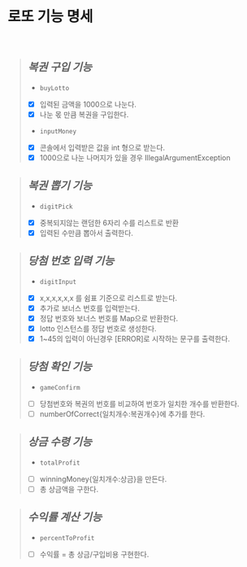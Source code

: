 # 로또 기능 명세

<br>

> ***복권 구입 기능***
> -
> - ```buyLotto```
> - [x] 입력된 금액을 1000으로 나눈다.
> - [x] 나눈 몫 만큼 복권을 구입한다.
> - ```inputMoney```
> - [x] 콘솔에서 입력받은 값을 int 형으로 받는다.
> - [x] 1000으로 나눈 나머지가 있을 경우 IllegalArgumentException


> ***복권 뽑기 기능***
> -
> - ```digitPick```
> - [x] 중복되지않는 랜덤한 6자리 수를 리스트로 반환
> - [x] 입력된 수만큼 뽑아서 출력한다.

> ***당첨 번호 입력 기능***
> -
> - ```digitInput```
> - [x] x,x,x,x,x,x 를 쉼표 기준으로 리스트로 받는다.
> - [x] 추가로 보너스 번호를 입력받는다.
> - [x] 정답 번호와 보너스 번호를 Map으로 반환한다.
> - [x] lotto 인스턴스를 정답 번호로 생성한다.
> - [x] 1~45의 입력이 아닌경우 [ERROR]로 시작하는 문구를 출력한다.

> ***당첨 확인 기능***
> -
> - ```gameConfirm```
> - [ ] 당첨번호와 복권의 번호를 비교하여 번호가 일치한 개수를 반환한다.
> - [ ] numberOfCorrect{일치개수:복권개수}에 추가를 한다.

> ***상금 수령 기능***
> -
> - ```totalProfit```
> - [ ] winningMoney{일치개수:상금}을 만든다.
> - [ ] 총 상금액을 구한다.

> ***수익률 계산 기능***
> -
> - ```percentToProfit```
> - [ ] 수익률 = 총 상금/구입비용 구현한다.